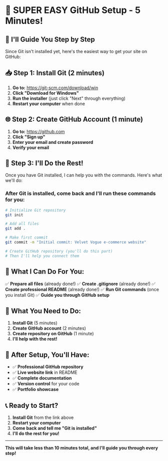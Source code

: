 # 🚀 SUPER EASY GitHub Setup - 5 Minutes!

## 🎯 **I'll Guide You Step by Step**

Since Git isn't installed yet, here's the easiest way to get your site on GitHub:

## 📥 **Step 1: Install Git (2 minutes)**

1. **Go to:** https://git-scm.com/download/win
2. **Click "Download for Windows"**
3. **Run the installer** (just click "Next" through everything)
4. **Restart your computer** when done

## 🌐 **Step 2: Create GitHub Account (1 minute)**

1. **Go to:** https://github.com
2. **Click "Sign up"**
3. **Enter your email and create password**
4. **Verify your email**

## 🔧 **Step 3: I'll Do the Rest!**

Once you have Git installed, I can help you with the commands. Here's what we'll do:

### **After Git is installed, come back and I'll run these commands for you:**

```bash
# Initialize Git repository
git init

# Add all files
git add .

# Make first commit
git commit -m "Initial commit: Velvet Vogue e-commerce website"

# Create GitHub repository (you'll do this part)
# Then I'll help you connect them
```

## 🎯 **What I Can Do For You:**

✅ **Prepare all files** (already done!)
✅ **Create .gitignore** (already done!)
✅ **Create professional README** (already done!)
✅ **Run Git commands** (once you install Git)
✅ **Guide you through GitHub setup**

## 🚫 **What You Need to Do:**

1. **Install Git** (5 minutes)
2. **Create GitHub account** (2 minutes)
3. **Create repository on GitHub** (1 minute)
4. **I'll help with the rest!**

## 🎉 **After Setup, You'll Have:**

- ✅ **Professional GitHub repository**
- ✅ **Live website link** in README
- ✅ **Complete documentation**
- ✅ **Version control** for your code
- ✅ **Portfolio showcase**

## 📞 **Ready to Start?**

1. **Install Git** from the link above
2. **Restart your computer**
3. **Come back and tell me "Git is installed"**
4. **I'll do the rest for you!**

---

**This will take less than 10 minutes total, and I'll guide you through every step!**
